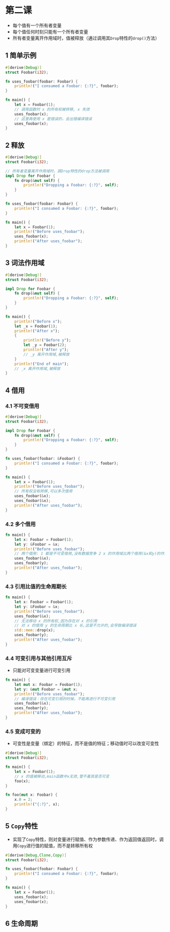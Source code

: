 # 第二课

* 每个值有一个所有者变量
* 每个值任何时刻只能有一个所有者变量
* 所有者变量离开作用域时，值被释放（通过调用其`Drop`特性的`drop()`方法）

## 1 简单示例

```rust
#[derive(Debug)]
struct Foobar(i32);

fn uses_foobar(foobar: Foobar) {
    println!("I consumed a Foobar: {:?}", foobar);
}

fn main() {
    let x = Foobar(1);
    // 调用函数时 x 的所有权被转移, x 失效
    uses_foobar(x);
    // 这里再使用 x 是错误的，会出错编译错误
    uses_foobar(x);
}
```

## 2 释放

```rust
#[derive(Debug)]
struct Foobar(i32);

// 所有者变量离开作用域时，其Drop特性的drop方法被调用
impl Drop for Foobar {
    fn drop(&mut self) {
        println!("Dropping a Foobar: {:?}", self);
    }
}

fn uses_foobar(foobar: Foobar) {
    println!("I consumed a Foobar: {:?}", foobar);
}

fn main() {
    let x = Foobar(1);
    println!("Before uses_foobar");
    uses_foobar(x);
    println!("After uses_foobar");
}
```

## 3 词法作用域

```rust
#[derive(Debug)]
struct Foobar(i32);

impl Drop for Foobar {
    fn drop(&mut self) {
        println!("Dropping a Foobar: {:?}", self);
    }
}

fn main() {
    println!("Before x");
    let _x = Foobar(1);
    println!("After x");
    {
        println!("Before y");
        let _y = Foobar(2);
        println!("After y");
        // _y 离开作用域,被释放
    }
    println!("End of main");
    // _x 离开作用域,被释放
}
```

## 4 借用

### 4.1 不可变借用

```rust
#[derive(Debug)]
struct Foobar(i32);

impl Drop for Foobar {
    fn drop(&mut self) {
        println!("Dropping a Foobar: {:?}", self);
    }
}

fn uses_foobar(foobar: &Foobar) {
    println!("I consumed a Foobar: {:?}", foobar);
}

fn main() {
    let x = Foobar(1);
    println!("Before uses_foobar");
    // 所有权没有转移,可以多次借用
    uses_foobar(&x);
    uses_foobar(&x);
    println!("After uses_foobar");
}
```

### 4.2 多个借用

```rust
fn main() {
    let x: Foobar = Foobar(1);
    let y: &Foobar = &x;
    println!("Before uses_foobar");
    // 两个借用: 1 都是不可变借用,没有数据竞争 2 x 的作用域比两个借用(&x和y)的作用域都长
    uses_foobar(&x);
    uses_foobar(y);
    println!("After uses_foobar");
}
```

### 4.3 引用比值的生命周期长

```rust
fn main() {
    let x: Foobar = Foobar(1);
    let y: &Foobar = &x;
    println!("Before uses_foobar");
    uses_foobar(&x);
    // 无法移动 x 的所有权,因为存在对 x 的引用
    // 对 x 的借用 y 的生命周期比 x 长,这是不允许的,会导致编译错误
    std::mem::drop(x);
    uses_foobar(y);
    println!("After uses_foobar");
}
```

### 4.4 可变引用与其他引用互斥

* 只能对可变变量进行可变引用

```rust
fn main() {
    let mut x: Foobar = Foobar(1);
    let y: &mut Foobar = &mut x;
    println!("Before uses_foobar");
    // 编译错误：存在可变引用的时候，不能再进行不可变引用
    uses_foobar(&x);
    uses_foobar(y);
    println!("After uses_foobar");
}
```

### 4.5 变成可变的

* 可变性是变量（绑定）的特征，而不是值的特征；移动值时可以改变可变性

```rust
#[derive(Debug)]
struct Foobar(i32);

fn main() {
    let x = Foobar(1);
    // x 的值被移动,main函数中x无效,管不着其是否可变
    foo(x);
}

fn foo(mut x: Foobar) {
    x.0 = 2;
    println!("{:?}", x);
}
```

## 5 `Copy`特性

* 实现了`Copy`特性，则对变量进行赋值、作为参数传递、作为返回值返回时，调用`Copy`进行值的赋值，而不是转移所有权

```rust
#[derive(Debug,Clone,Copy)]
struct Foobar(i32);

fn uses_foobar(foobar: Foobar) {
    println!("I consumed a Foobar: {:?}", foobar);
}

fn main() {
    let x = Foobar(1);
    uses_foobar(x);
    uses_foobar(x);
}
```

## 6 生命周期

